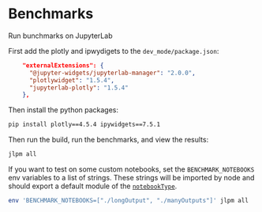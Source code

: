# Benchmarks

Run bunchmarks on JupyterLab

First add the plotly and ipwydigets to the `dev_mode/package.json`:

```json
    "externalExtensions": {
      "@jupyter-widgets/jupyterlab-manager": "2.0.0",
      "plotlywidget": "1.5.4",
      "jupyterlab-plotly": "1.5.4"
    },
```

Then install the python packages:

```bash
pip install plotly==4.5.4 ipywidgets==7.5.1
```

Then run the build, run the benchmarks, and view the results:

```bash
jlpm all
```

If you want to test on some custom notebooks, set the `BENCHMARK_NOTEBOOKS` env variables to a list of strings.
These strings will be imported by node and should export a default module of the [`notebookType`](./src/notebookType.ts).

```bash
env 'BENCHMARK_NOTEBOOKS=["./longOutput", "./manyOutputs"]' jlpm all
```
